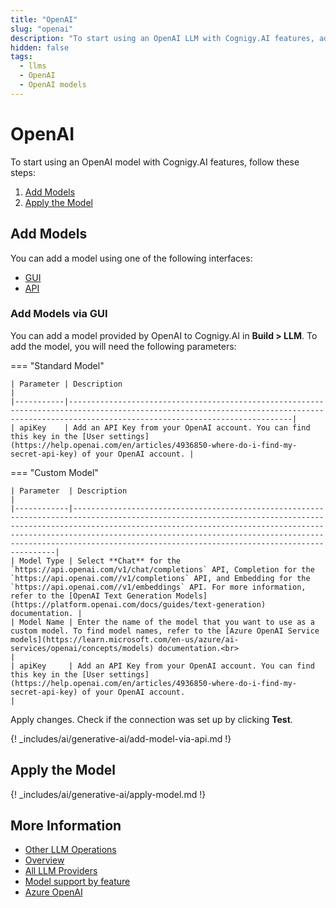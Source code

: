 ```yaml
---
title: "OpenAI"
slug: "openai"
description: "To start using an OpenAI LLM with Cognigy.AI features, add the LLM and apply it to the corresponding use case."
hidden: false
tags:
  - llms
  - OpenAI
  - OpenAI models
---
```


# OpenAI

To start using an OpenAI model with Cognigy.AI features, follow these steps:

1. [Add Models](#add-models)
2. [Apply the Model](#apply-the-model)

## Add Models

You can add a model using one of the following interfaces:

- [GUI](#add-models-via-gui)
- [API](#add-models-via-the-api)

### Add Models via GUI

You can add a model provided by OpenAI to Cognigy.AI in **Build > LLM**. To add the model, you will need the following parameters:

=== "Standard Model"

    | Parameter | Description                                                                                                                                                                                  |
    |-----------|----------------------------------------------------------------------------------------------------------------------------------------------------------------------------------------------|
    | apiKey    | Add an API Key from your OpenAI account. You can find this key in the [User settings](https://help.openai.com/en/articles/4936850-where-do-i-find-my-secret-api-key) of your OpenAI account. |

=== "Custom Model"

    | Parameter  | Description                                                                                                                                                                                                                                                                                                                                              |
    |------------|----------------------------------------------------------------------------------------------------------------------------------------------------------------------------------------------------------------------------------------------------------------------------------------------------------------------------------------------------------|
    | Model Type | Select **Chat** for the `https://api.openai.com/v1/chat/completions` API, Completion for the `https://api.openai.com//v1/completions` API, and Embedding for the `https://api.openai.com//v1/embeddings` API. For more information, refer to the [OpenAI Text Generation Models](https://platform.openai.com/docs/guides/text-generation) documentation. |
    | Model Name | Enter the name of the model that you want to use as a custom model. To find model names, refer to the [Azure OpenAI Service models](https://learn.microsoft.com/en-us/azure/ai-services/openai/concepts/models) documentation.<br>                                                                                                                             |
    | apiKey     | Add an API Key from your OpenAI account. You can find this key in the [User settings](https://help.openai.com/en/articles/4936850-where-do-i-find-my-secret-api-key) of your OpenAI account.                                                                                                                                                             |
    

Apply changes. Check if the connection was set up by clicking **Test**.

{! _includes/ai/generative-ai/add-model-via-api.md !}

## Apply the Model

{! _includes/ai/generative-ai/apply-model.md !}

## More Information

- [Other LLM Operations](../other-operations.md)
- [Overview](../overview.md)
- [All LLM Providers](all-providers.md)
- [Model support by feature](../model-support-by-feature.md)
- [Azure OpenAI](microsoft-azure-openai.md)